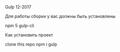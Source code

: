 Gulp 12-2017

Для работы сборки у вас должны быть установлены

npm 5
gulp-cli

Как установить проект

clone this repo
npm i
gulp